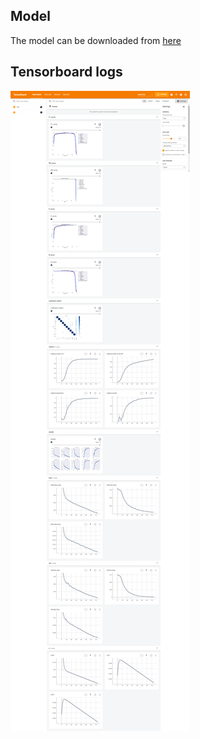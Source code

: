 ## Model
The model can be downloaded from [here](https://drive.google.com/drive/folders/1jQ6bljTt7GhuZ5D1b4dNTPZLiQVUbxyE?usp=sharing)

## Tensorboard logs
![Tensorboard logs](https://github.com/SwamiKannan/Formula1-car-detection/blob/main/model/exp6/tensorboard.png)

